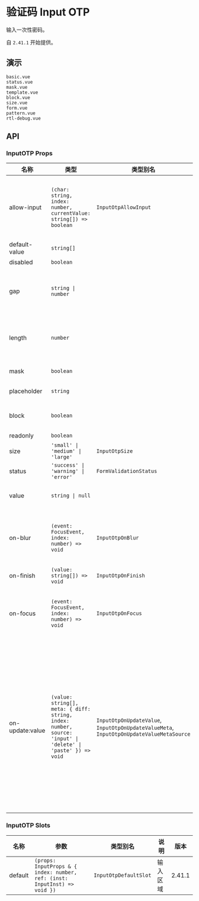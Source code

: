 # 验证码 Input OTP

输入一次性密码。

自 `2.41.1` 开始提供。

## 演示

```demo
basic.vue
status.vue
mask.vue
template.vue
block.vue
size.vue
form.vue
pattern.vue
rtl-debug.vue
```

## API

### InputOTP Props

| 名称 | 类型 | 类型别名 | 默认值 | 说明 | 版本 |
| --- | --- | --- | --- | --- | --- |
| allow-input | `(char: string, index: number, currentValue: string[]) => boolean` | `InputOtpAllowInput` | `undefined` | 校验当前的输入是否合法，如果返回 `false` 输入框便不会响应此次的输入 | 2.41.1 |
| default-value | `string[]` |  | `[]` | 默认值 | 2.41.1 |
| disabled | `boolean` |  | `false` | 是否禁用 | 2.41.1 |
| gap | `string \| number` |  | `undefined` | 不同输入框之间的距离，如果不设定将使用默认值 | 2.41.1 |
| length | `number` |  | `6` | 验证码的长度，根据长度渲染对应个数的输入框 | 2.41.1 |
| mask | `boolean` |  | `false` | 是否是密码模式 | 2.41.1 |
| placeholder | `string` |  | `''` | 输入的占位内容 | 2.41.1 |
| block | `boolean` |  | `false` | 将宽度调整为父元素宽度 | NEXT_VERSION |
| readonly | `boolean` |  | `false` | 是否只读 | 2.41.1 |
| size | `'small' \| 'medium' \| 'large'` | `InputOtpSize` | `'medium'` | 输入框尺寸 | 2.41.1 |
| status | `'success' \| 'warning' \| 'error'` | `FormValidationStatus` | `undefined` | 验证状态 | 2.41.1 |
| value | `string \| null` |  | `undefined` | 验证码输入框的值，受控模式 | 2.41.1 |
| on-blur | `(event: FocusEvent, index: number) => void` | `InputOtpOnBlur` | `undefined` | 从一个输入框被聚焦触发，到没有任何一个输入框被聚焦的回调 | 2.41.1 |
| on-finish | `(value: string[]) => void` | `InputOtpOnFinish` | `undefined` | 完成输入的回调 | 2.41.1 |
| on-focus | `(event: FocusEvent, index: number) => void` | `InputOtpOnFocus` | `undefined` | 从没有任何一个输入框被聚焦，到有一个输入框被聚焦触发的回调 | 2.41.1 |
| on-update:value | `(value: string[], meta: { diff: string, index: number, source: 'input' \| 'delete' \| 'paste' }) => void` | `InputOtpOnUpdateValue`, `InputOtpOnUpdateValueMeta`, `InputOtpOnUpdateValueMetaSource` | `undefined` | 输入值时触发的回调，`meta.index` 为变更开始的 index，`meta.diff` 是变更的内容，`meta.source` 为变更的原因，当原因为 `'delete'` 时，`meta.diff` 为 `''`，当原因为 `'paste'` 时，`meta.diff` 最终粘贴进入的内容 | 2.41.1 |

### InputOTP Slots

| 名称 | 参数 | 类型别名 | 说明 | 版本 |
| --- | --- | --- | --- | --- |
| default | `(props: InputProps & { index: number, ref: (inst: InputInst) => void })` | `InputOtpDefaultSlot` | 输入区域 | 2.41.1 |
